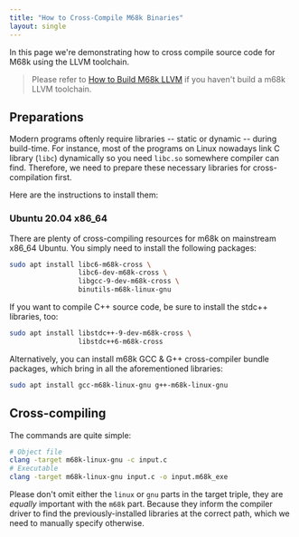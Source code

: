 ```yaml
---
title: "How to Cross-Compile M68k Binaries"
layout: single
---
```

In this page we're demonstrating how to cross compile source code for M68k using the LLVM toolchain.
> Please refer to [How to Build M68k LLVM](/doc/build-from-source) if you haven't build a m68k LLVM toolchain.

## Preparations
Modern programs oftenly require libraries -- static or dynamic -- during build-time. For instance, most of the programs on Linux nowadays link C library (`libc`) dynamically so you need `libc.so` somewhere compiler can find. Therefore, we need to prepare these necessary libraries for cross-compilation first.

Here are the instructions to install them:
### Ubuntu 20.04 x86_64
There are plenty of cross-compiling resources for m68k on mainstream x86_64 Ubuntu. You simply need to install the following packages:
```bash
sudo apt install libc6-m68k-cross \
                 libc6-dev-m68k-cross \
                 libgcc-9-dev-m68k-cross \
                 binutils-m68k-linux-gnu
```
If you want to compile C++ source code, be sure to install the stdc++ libraries, too:
```bash
sudo apt install libstdc++-9-dev-m68k-cross \
                 libstdc++6-m68k-cross
```

Alternatively, you can install m68k GCC & G++ cross-compiler bundle packages, which bring in all the aforementioned libraries:
```bash
sudo apt install gcc-m68k-linux-gnu g++-m68k-linux-gnu
```

## Cross-compiling
The commands are quite simple:
```bash
# Object file
clang -target m68k-linux-gnu -c input.c
# Executable
clang -target m68k-linux-gnu input.c -o input.m68k_exe
```
Please don't omit either the `linux` or `gnu` parts in the target triple, they are _equally_ important with the `m68k` part. Because they inform the compiler driver to find the previously-installed libraries at the correct path, which we need to manually specify otherwise.